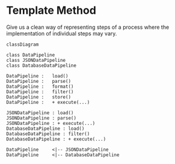 # Template Method
Give us a clean way of representing steps of a process where the implementation of individual steps may vary.

```mermaid
classDiagram

class DataPipeline
class JSONDataPipeline
class DatabaseDataPipeline

DataPipeline :   load()
DataPipeline :   parse()
DataPipeline :   format()
DataPipeline :   filter()
DataPipeline :   store()
DataPipeline :   + execute(...)

JSONDataPipeline : load()
JSONDataPipeline : parse()
JSONDataPipeline : + execute(...)
DatabaseDataPipeline : load()
DatabaseDataPipeline : filter()
DatabaseDataPipeline : + execute(...)

DataPipeline     <|-- JSONDataPipeline
DataPipeline     <|-- DatabaseDataPipeline
```